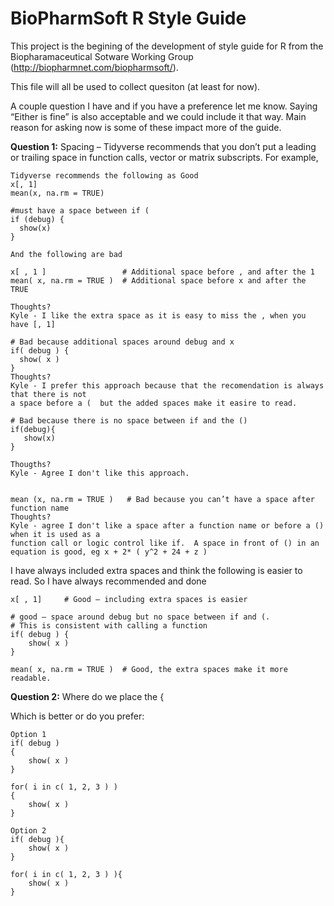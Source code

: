# BioPharmSoft R Style Guide


This project is the begining of the development of style guide for R from the Biopharamaceutical Sotware Working Group (http://biopharmnet.com/biopharmsoft/).  

This file will all be used to collect quesiton (at least for now).

A couple question I have and if you have a preference let me know.  Saying “Either is fine” is also acceptable and we could include it that way.  Main reason for asking now is some of these impact more of the guide. 

**Question 1:**
Spacing – Tidyverse recommends that you don’t put a leading or trailing space in function calls, vector or matrix subscripts. 
For example,

    Tidyverse recommends the following as Good
    x[, 1] 
    mean(x, na.rm = TRUE)  
    
    #must have a space between if (
    if (debug) {
      show(x)
    }
    
    And the following are bad
    
    x[ , 1 ]                 # Additional space before , and after the 1 
    mean( x, na.rm = TRUE )  # Additional space before x and after the TRUE 
    
    Thoughts?
    Kyle - I like the extra space as it is easy to miss the , when you have [, 1]
    
    # Bad because additional spaces around debug and x
    if( debug ) {
      show( x )
    }
    Thoughts?
    Kyle - I prefer this approach because that the recomendation is always that there is not 
    a space before a (  but the added spaces make it easire to read. 
    
    # Bad because there is no space between if and the ()
    if(debug){
       show(x)
    }

    Thougths?
    Kyle - Agree I don't like this approach.  
    
    
    mean (x, na.rm = TRUE )   # Bad because you can’t have a space after function name
    Thoughts?
    Kyle - agree I don't like a space after a function name or before a () when it is used as a 
    function call or logic control like if.  A space in front of () in an equation is good, eg x + 2* ( y^2 + 24 + z )



I have always included extra spaces  and think the following is easier to read.  So I have always recommended and done

    x[ , 1]     # Good – including extra spaces is easier

    # good – space around debug but no space between if and (.  
    # This is consistent with calling a function
    if( debug ) {
        show( x )
    }
    
    mean( x, na.rm = TRUE )  # Good, the extra spaces make it more readable.  


**Question 2:** 
Where do we place the {

Which is better or do you prefer:

    Option 1 
    if( debug )
    {
        show( x )
    }
    
    for( i in c( 1, 2, 3 ) )
    {
        show( x )
    }
    
    Option 2
    if( debug ){
        show( x )
    }
    
    for( i in c( 1, 2, 3 ) ){
        show( x )
    }

